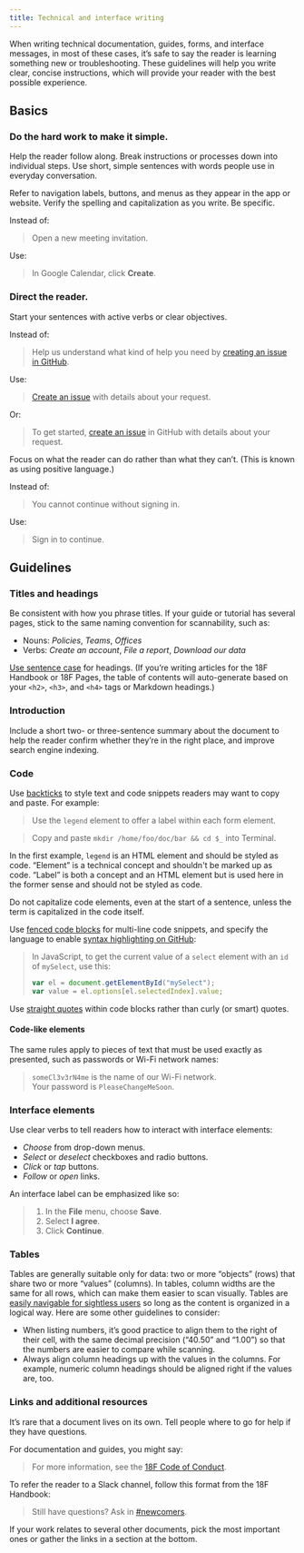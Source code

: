 ```yaml
---
title: Technical and interface writing
---
```


When writing technical documentation, guides, forms, and interface messages, in most of these cases, it’s safe to say the reader is learning something new or troubleshooting. These guidelines will help you write clear, concise instructions, which will provide your reader with the best possible experience.

## Basics

### Do the hard work to make it simple.

Help the reader follow along. Break instructions or processes down into individual steps. Use short, simple sentences with words people use in everyday conversation.

Refer to navigation labels, buttons, and menus as they appear in the app or website. Verify the spelling and capitalization as you write. Be specific.

Instead of:

> Open a new meeting invitation.

Use:

> In Google Calendar, click **Create**.

### Direct the reader.

Start your sentences with active verbs or clear objectives.

Instead of:

> Help us understand what kind of help you need by [creating an issue in GitHub](https://github.com/18F/FEC/issues/new).

Use:

> [Create an issue](https://github.com/18F/FEC/issues/new) with details about your request.

Or:

> To get started, [create an issue](https://github.com/18F/FEC/issues/new) in GitHub with details about your request.

Focus on what the reader can do rather than what they can’t. (This is known as using positive language.)

Instead of:

> You cannot continue without signing in.

Use:

> Sign in to continue.

## Guidelines

### Titles and headings

Be consistent with how you phrase titles. If your guide or tutorial has several pages, stick to the same naming convention for scannability, such as:

* Nouns: _Policies_, _Teams_, _Offices_
* Verbs: _Create an account_, _File a report_, _Download our data_

[Use sentence case](https://pages.18f.gov/content-guide/capitalization/) for headings. (If you’re writing articles for the 18F Handbook or 18F Pages, the table of contents will auto-generate based on your `<h2>`, `<h3>`, and `<h4>` tags or Markdown headings.)

### Introduction

Include a short two- or three-sentence summary about the document to help the reader confirm whether they’re in the right place, and improve search engine indexing.

### Code

Use [backticks](https://help.github.com/articles/basic-writing-and-formatting-syntax/#quoting-code) to style text and code snippets readers may want to copy and paste. For example:

>  Use the `legend` element to offer a label within each form element.  

> Copy and paste `mkdir /home/foo/doc/bar && cd $_` into Terminal.

In the first example, `legend` is an HTML element and should be styled as code. “Element” is a technical concept and shouldn't be marked up as code. “Label” is both a concept and an HTML element but is used here in the former sense and should not be styled as code.

Do not capitalize code elements, even at the start of a sentence, unless the term is capitalized in the code itself.

Use [fenced code blocks](https://help.github.com/articles/creating-and-highlighting-code-blocks/) for multi-line code snippets, and specify the language to enable [syntax highlighting on GitHub](https://help.github.com/articles/creating-and-highlighting-code-blocks/#syntax-highlighting):

> In JavaScript, to get the current value of a `select` element with an `id` of  `mySelect`, use this:
>
> ```javascript
> var el = document.getElementById("mySelect");
> var value = el.options[el.selectedIndex].value;
> ```

Use [straight quotes](http://smartquotesforsmartpeople.com/) within code blocks rather than curly (or smart) quotes.

#### Code-like elements

The same rules apply to pieces of text that must be used exactly as presented, such as passwords or Wi-Fi network names:

> `someCl3v3rN4me` is the name of our Wi-Fi network.  
> Your password is `PleaseChangeMeSoon`.

### Interface elements

Use clear verbs to tell readers how to interact with interface elements:

* _Choose_ from drop-down menus.
* _Select_ or _deselect_ checkboxes and radio buttons.
* _Click_ or _tap_ buttons.
* _Follow_ or _open_ links.

An interface label can be emphasized like so:

> 1. In the **File** menu, choose **Save**.  
> 2. Select **I agree**.  
> 3. Click **Continue**.

### Tables

Tables are generally suitable only for data: two or more “objects” (rows) that share two or more “values” (columns). In tables, column widths are the same for all rows, which can make them easier to scan visually. Tables are [easily navigable for sightless users](http://webaim.org/techniques/tables/) so long as the content is organized in a logical way. Here are some other guidelines to consider:

* When listing numbers, it’s good practice to align them to the right of their cell, with the same decimal precision (“40.50” and “1.00”) so that the numbers are easier to compare while scanning.
* Always align column headings up with the values in the columns. For example, numeric column headings should be aligned right if the values are, too.

### Links and additional resources

It’s rare that a document lives on its own. Tell people where to go for help if they have questions.

For documentation and guides, you might say:

> For more information, see the [18F Code of Conduct](https://github.com/18F/code-of-conduct).

To refer the reader to a Slack channel, follow this format from the 18F Handbook:

> Still have questions? Ask in [#newcomers](https://18f.slack.com/archives/newcomers).

If your work relates to several other documents, pick the most important ones or gather the links in a section at the bottom.
